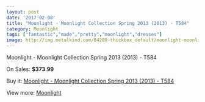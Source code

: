 ```yaml
---
layout: post
date: '2017-02-08'
title: "Moonlight - Moonlight Collection Spring 2013 (2013) - T584"
category: Moonlight
tags: ["fantastic","made","pretty","moonlight","dresses"]
image: http://img.metalkind.com/84280-thickbox_default/moonlight-moonlight-collection-spring-2013-2013-t584.jpg
---
```

Moonlight - Moonlight Collection Spring 2013 (2013) - T584

On Sales: **$373.99**
<a href="https://www.metalkind.com/en/moonlight/20188-moonlight-moonlight-collection-spring-2013-2013-t584.html"><amp-img layout="responsive" width="600" height="600" src="//img.metalkind.com/84280-thickbox_default/moonlight-moonlight-collection-spring-2013-2013-t584.jpg" alt="Moonlight - Moonlight Collection Spring 2013 (2013) - T584 0" /></a>
<a href="https://www.metalkind.com/en/moonlight/20188-moonlight-moonlight-collection-spring-2013-2013-t584.html"><amp-img layout="responsive" width="600" height="600" src="//img.metalkind.com/84282-thickbox_default/moonlight-moonlight-collection-spring-2013-2013-t584.jpg" alt="Moonlight - Moonlight Collection Spring 2013 (2013) - T584 1" /></a>

Buy it: [Moonlight - Moonlight Collection Spring 2013 (2013) - T584](https://www.metalkind.com/en/moonlight/20188-moonlight-moonlight-collection-spring-2013-2013-t584.html "Moonlight - Moonlight Collection Spring 2013 (2013) - T584")

View more: [Moonlight](https://www.metalkind.com/en/91-moonlight "Moonlight")